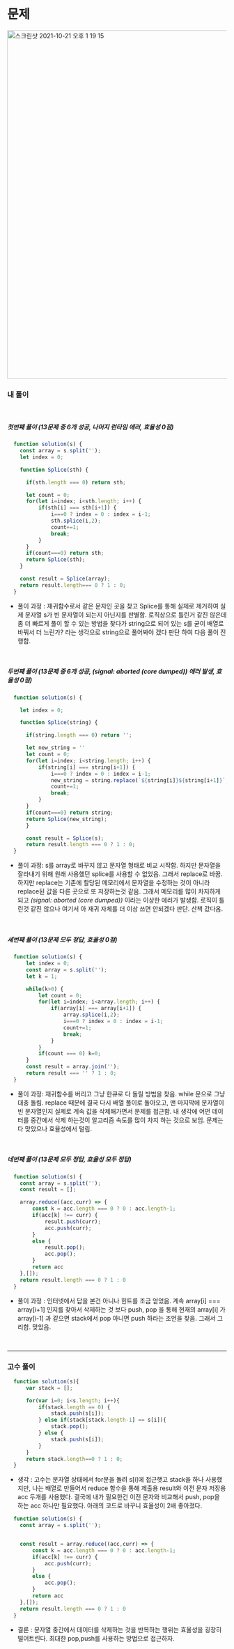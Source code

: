 # 문제


<img width="800" alt="스크린샷 2021-10-21 오후 1 19 15" src="https://user-images.githubusercontent.com/87749134/138210882-200ae0c0-e9e0-4a04-bcb4-553ddfbd54b9.png">



### 내 풀이

<br>

##### 첫번째 풀이  (13문제 중 6개 성공, 나머지 런타임 에러, 효율성 0점)
```javascript
  function solution(s) {
    const array = s.split('');
    let index = 0;

    function Splice(sth) {

      if(sth.length === 0) return sth;

      let count = 0;
      for(let i=index; i<sth.length; i++) {
          if(sth[i] === sth[i+1]) {
              i===0 ? index = 0 : index = i-1;
              sth.splice(i,2);
              count+=1;
              break;
          }
      }
      if(count===0) return sth;
      return Splice(sth);
    }

    const result = Splice(array);
    return result.length=== 0 ? 1 : 0;
  }
```


- 풀이 과정 : 재귀함수로서 같은 문자인 곳을 찾고 Splice를 통해 실제로 제거하여 실제 문자열 s가 빈 문자열이 되는지 아닌지를 판별함. 로직상으로 틀린거 같진 않은데 좀 더 빠르게 풀이 할 수 있는 방법을 찾다가 string으로 되어 있는 s를 굳이 배열로 바꿔서 더 느린가? 라는 생각으로 string으로 풀어봐야 겠다 판단 하여 다음 풀이 진행함.


<br>


##### 두번째 풀이 (13문제 중 6개 성공, (signal: aborted (core dumped)) 에러 발생, 효율성 0점)  

```javascript
  function solution(s) {

    let index = 0;

    function Splice(string) {

      if(string.length === 0) return '';

      let new_string = ''
      let count = 0;
      for(let i=index; i<string.length; i++) {
          if(string[i] === string[i+1]) {
              i===0 ? index = 0 : index = i-1;
              new_string = string.replace(`${string[i]}${string[i+1]}`,'');
              count+=1;
              break;
          }
      }
      if(count===0) return string;
      return Splice(new_string);
      }

      const result = Splice(s);
      return result.length === 0 ? 1 : 0;
  }
```


- 풀이 과정: s를 array로 바꾸지 않고 문자열 형태로 비교 시작함. 하지만 문자열을 잘라내기 위해 원래 사용했던 splice를 사용할 수 없었음. 그래서 replace로 바꿈. 하지만 replace는 기존에 할당된 메모리에서 문자열을 수정하는 것이 아니라 replace된 값을 다른 곳으로 또 저장하는것 같음. 그래서 메모리를 많이 차지하게 되고 *(signal: aborted (core dumped))* 이라는 이상한 에러가 발생함. 로직이 틀린것 같진 않으나 여기서 아 재귀 자체를 더 이상 쓰면 안되겠다 판단.  산책 갔다옴.

<br>


##### 세번째 풀이 (13문제 모두 정답, 효율성 0점)    

```javascript
  function solution(s) {
      let index = 0;
      const array = s.split('');
      let k = 1;

      while(k>0) {
          let count = 0;
          for(let i=index; i<array.length; i++) {
              if(array[i] === array[i+1]) {
                  array.splice(i,2);
                  i===0 ? index = 0 : index = i-1;
                  count+=1;
                  break;
              }
          }
          if(count === 0) k=0;
      }
      const result = array.join('');
      return result === '' ? 1 : 0;
  }
```


- 풀이 과정: 재귀함수를 버리고 그냥 한큐로 다 돌릴 방법을 찾음. while 문으로 그냥 대충 돌림. replace 때문에 결국 다시 배열 풀이로 돌아오고, 맨 마지막에 문자열이 빈 문자열인지 실제로 계속 값을 삭제해가면서 문제를 접근함. 내 생각에 어떤 데이터를 중간에서 삭제 하는것이 알고리즘 속도를 많이 차지 하는 것으로 보임. 문제는 다 맞았으나 효율성에서 털림.


<br>


##### 네번째 풀이 (13문제 모두 정답, 효율성 모두 정답)

```javascript
  function solution(s) {
    const array = s.split('');
    const result = [];

    array.reduce((acc,curr) => {
        const k = acc.length === 0 ? 0 : acc.length-1;
        if(acc[k] !== curr) {
            result.push(curr);
            acc.push(curr);
        }
        else {
            result.pop();
            acc.pop();
        }
        return acc
    },[]);
    return result.length === 0 ? 1 : 0
  }
```


- 풀이 과정 : 인터넷에서 답을 본건 아니나 힌트를 조금 얻었음. 계속 array[i] === array[i+1] 인지를 찾아서 삭제하는 것 보다 push, pop 을 통해 현재의 array[i] 가 array[i-1] 과 같으면 stack에서 pop 아니면 push 하라는 조언을 찾음. 그래서 그리함. 맞았음.

<br>


***

### 고수 풀이

```javascript
  function solution(s){
      var stack = [];

      for(var i=0; i<s.length; i++){
          if(stack.length == 0) {
              stack.push(s[i]);
          } else if(stack[stack.length-1] == s[i]){
              stack.pop();
          } else {
              stack.push(s[i]);
          }
      }
      return stack.length==0 ? 1 : 0;
  }
```



- 생각 : 고수는 문자열 상태에서 for문을 돌려 s[i]에 접근햇고 stack을 하나 사용했지만,
나는 배열로 만들어서 reduce 함수을 통해 제출용 result와 이전 문자 저장용 acc 두개를 사용했다. 결국에 내가 필요한건 이전 문자와 비교해서 push, pop을 하는 acc 하나만 필요했다. 아래의 코드로 바꾸니 효율성이 2배 좋아졌다.



```javascript
  function solution(s) {
    const array = s.split('');


    const result = array.reduce((acc,curr) => {
        const k = acc.length === 0 ? 0 : acc.length-1;
        if(acc[k] !== curr) {
            acc.push(curr);
        }
        else {
            acc.pop();
        }
        return acc
    },[]);
    return result.length === 0 ? 1 : 0
  }
```


- 결론 : 문자열 중간에서 데이터를 삭제하는 것을 반복하는 행위는 효율성을 굉장히 떨어트린다. 최대한 pop,push를 사용하는 방법으로 접근하자. 
